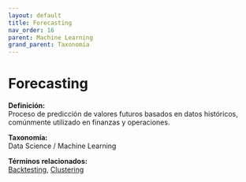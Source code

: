 ```yaml
---
layout: default
title: Forecasting
nav_order: 16
parent: Machine Learning
grand_parent: Taxonomía
---
```


# Forecasting

**Definición:**  
Proceso de predicción de valores futuros basados en datos históricos, comúnmente utilizado en finanzas y operaciones.

**Taxonomía:**  
Data Science / Machine Learning

**Términos relacionados:**  
[Backtesting](https://maleniski.github.io/diccionario-angl-tec-mx/docs/taxonomia/data-science-/-machine-learning/backtesting.html), [Clustering](https://maleniski.github.io/diccionario-angl-tec-mx/docs/taxonomia/data-science-/-machine-learning/clustering.html)
